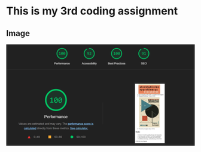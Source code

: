 # This is my 3rd coding assignment
## Image
![Lighthouse Report for Assignment 3](Images/Lighthouse-report.png)